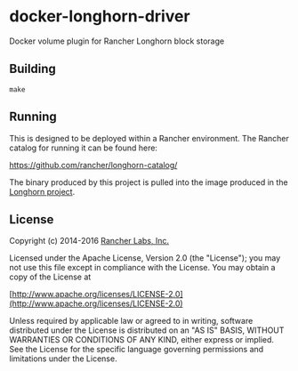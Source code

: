 docker-longhorn-driver
========

Docker volume plugin for Rancher Longhorn block storage

## Building

`make`

## Running

This is designed to be deployed within a Rancher environment. The Rancher catalog for running it can be found here:

https://github.com/rancher/longhorn-catalog/

The binary produced by this project is pulled into the image produced in the [Longhorn project](https://github.com/rancher/longhorn).

## License
Copyright (c) 2014-2016 [Rancher Labs, Inc.](http://rancher.com)

Licensed under the Apache License, Version 2.0 (the "License");
you may not use this file except in compliance with the License.
You may obtain a copy of the License at

[http://www.apache.org/licenses/LICENSE-2.0](http://www.apache.org/licenses/LICENSE-2.0)

Unless required by applicable law or agreed to in writing, software
distributed under the License is distributed on an "AS IS" BASIS,
WITHOUT WARRANTIES OR CONDITIONS OF ANY KIND, either express or implied.
See the License for the specific language governing permissions and
limitations under the License.
